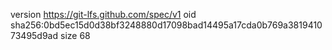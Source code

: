 version https://git-lfs.github.com/spec/v1
oid sha256:0bd5ec15d0d38bf3248880d17098bad14495a17cda0b769a381941073495d9ad
size 68
